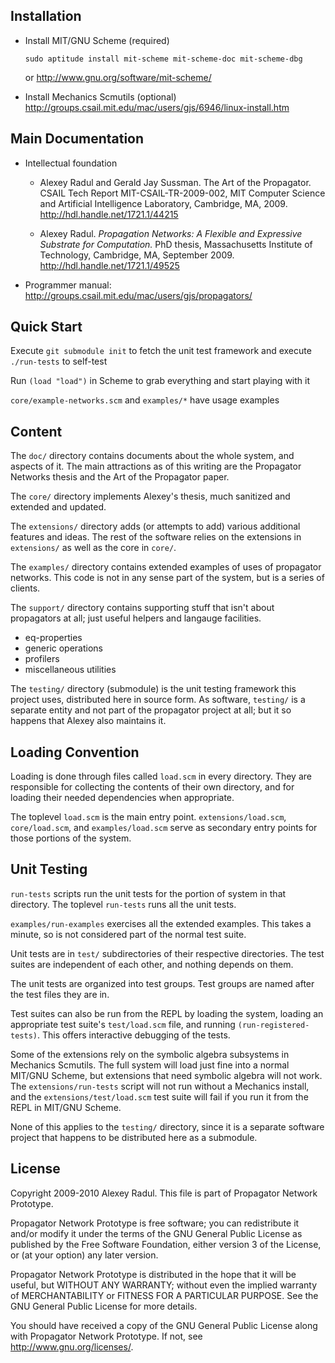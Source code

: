 Installation
------------

- Install MIT/GNU Scheme (required)
  ```
  sudo aptitude install mit-scheme mit-scheme-doc mit-scheme-dbg
  ```
  or http://www.gnu.org/software/mit-scheme/

- Install Mechanics Scmutils (optional)
  http://groups.csail.mit.edu/mac/users/gjs/6946/linux-install.htm


Main Documentation
------------------

- Intellectual foundation

  - Alexey Radul and Gerald Jay Sussman.
    The Art of the Propagator.
    CSAIL Tech Report MIT-CSAIL-TR-2009-002, MIT Computer Science and Artificial Intelligence Laboratory, Cambridge, MA, 2009.
    http://hdl.handle.net/1721.1/44215

  - Alexey Radul.
    _Propagation Networks: A Flexible and Expressive Substrate for Computation._
    PhD thesis, Massachusetts Institute of Technology, Cambridge, MA, September 2009. 
    http://hdl.handle.net/1721.1/49525

- Programmer manual: http://groups.csail.mit.edu/mac/users/gjs/propagators/


Quick Start
-----------

Execute `git submodule init` to fetch the unit test framework and
execute `./run-tests` to self-test

Run `(load "load")` in Scheme to grab everything and start playing with it

`core/example-networks.scm` and `examples/*` have usage examples


Content
-------

The `doc/` directory
  contains documents about the whole system, and aspects of it.  The
  main attractions as of this writing are the Propagator Networks
  thesis and the Art of the Propagator paper.

The `core/` directory
  implements Alexey's thesis, much sanitized and extended and updated.

The `extensions/` directory
  adds (or attempts to add) various additional features and ideas.
  The rest of the software relies on the extensions in `extensions/`
  as well as the core in `core/`.

The `examples/` directory
  contains extended examples of uses of propagator networks.  This
  code is not in any sense part of the system, but is a series of
  clients.

The `support/` directory
  contains supporting stuff that isn't about propagators at all; just
  useful helpers and langauge facilities.
  - eq-properties
  - generic operations
  - profilers
  - miscellaneous utilities

The `testing/` directory (submodule)
  is the unit testing framework this project uses, distributed here in
  source form.  As software, `testing/` is a separate entity and not
  part of the propagator project at all; but it so happens that Alexey
  also maintains it.


Loading Convention
------------------

Loading is done through files called `load.scm` in every directory.
They are responsible for collecting the contents of their own
directory, and for loading their needed dependencies when appropriate.

The toplevel `load.scm` is the main entry point.  `extensions/load.scm`,
`core/load.scm`, and `examples/load.scm` serve as secondary entry points
for those portions of the system.


Unit Testing
------------

`run-tests` scripts run the unit tests for the portion of system in that
directory.  The toplevel `run-tests` runs all the unit tests.

`examples/run-examples` exercises all the extended examples.  This takes
a minute, so is not considered part of the normal test suite.

Unit tests are in `test/` subdirectories of their respective
directories.  The test suites are independent of each other, and
nothing depends on them.

The unit tests are organized into test groups.  Test groups are named
after the test files they are in.

Test suites can also be run from the REPL by loading the system,
loading an appropriate test suite's `test/load.scm` file, and running
`(run-registered-tests)`.  This offers interactive debugging of the
tests.

Some of the extensions rely on the symbolic algebra subsystems in
Mechanics Scmutils.  The full system will load just fine into a normal
MIT/GNU Scheme, but extensions that need symbolic algebra will not
work.  The `extensions/run-tests` script will not run without a
Mechanics install, and the `extensions/test/load.scm` test suite will
fail if you run it from the REPL in MIT/GNU Scheme.

None of this applies to the `testing/` directory, since it is a separate
software project that happens to be distributed here as a submodule.


License
-------

Copyright 2009-2010 Alexey Radul.
This file is part of Propagator Network Prototype.

Propagator Network Prototype is free software; you can redistribute it
and/or modify it under the terms of the GNU General Public License as
published by the Free Software Foundation, either version 3 of the
License, or (at your option) any later version.

Propagator Network Prototype is distributed in the hope that it will
be useful, but WITHOUT ANY WARRANTY; without even the implied warranty
of MERCHANTABILITY or FITNESS FOR A PARTICULAR PURPOSE.  See the GNU
General Public License for more details.

You should have received a copy of the GNU General Public License
along with Propagator Network Prototype.  If not, see
<http://www.gnu.org/licenses/>.
